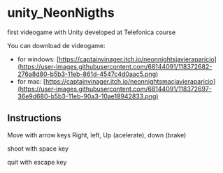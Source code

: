 # unity_NeonNigths
first videogame with Unity developed at Telefonica course

You can download de videogame:
* for windows: [https://captainvinager.itch.io/neonnightsjavieraparicio](https://user-images.githubusercontent.com/68144091/118372682-276a8d80-b5b3-11eb-861d-4547c4d0aac5.png)
* for mac: [https://captainvinager.itch.io/neonnightsmacjavieraparicio](https://user-images.githubusercontent.com/68144091/118372697-36e9d680-b5b3-11eb-90a3-10ae18942833.png)

## Instructions
Move with arrow keys Right, left, Up (acelerate), down (brake)

shoot with space key

quit with escape key
